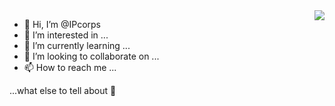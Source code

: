 <img align="right" src="https://github-readme-stats.vercel.app/api?username=IPcorp&show_icons=true&theme=chartreuse-dark&count_private=true&hide_border=true&cache_seconds=86400"/>

- 👋 Hi, I’m @IPcorps
- 👀 I’m interested in ...
- 🌱 I’m currently learning ...
- 💞️ I’m looking to collaborate on ...
- 📫 How to reach me ...

...what else to tell about 🤔

<!---
IPcorps/IPcorps is a ✨ special ✨ repository because its `README.md` (this file) appears on your GitHub profile.
You can click the Preview link to take a look at your changes.
--->
